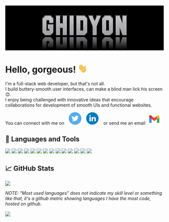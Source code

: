 [![Header](https://github.com/Ghidyon/Ghidyon/blob/main/readme_header.jpg)](https://github.com/Ghidyon)

# Hello, gorgeous! <img src="https://github.com/Ghidyon/Ghidyon/blob/main/wave.gif" width="30px">
I'm a full-stack web developer, but that's not all.<br />
I build buttery-smooth user interfaces, can make a blind man lick his screen 😊.<br />
I enjoy being challenged with innovative ideas that encourage collaborations for development of smooth UIs and functional websites.

You can connect with me on &ensp; [![Go to Twitter](https://github.com/Ghidyon/Ghidyon/blob/main/icons/twitter.svg)](https://twitter.com/ghidyon_) &ensp; [![Go to LinkedIn](https://github.com/Ghidyon/Ghidyon/blob/main/icons/linkedin.svg)](https://linkedin.com/in/gideonakunana) &ensp; or send me an email [![mail](https://github.com/Ghidyon/Ghidyon/blob/main/icons/gmail.svg)](mailto:gideonakunana@gmail.com)

## 🔧 Languages and Tools

<!-- ![](https://img.shields.io/badge/TypeScript-informational?style=flat&logo=typescript&logoColor=fff&color=238636&labelColor=3178C6) -->
![](https://img.shields.io/badge/JavaScript-informational?style=flat&logo=javascript&logoColor=000000&color=238636&labelColor=F7DF1E)
![](https://img.shields.io/badge/NodeJS-informational?style=flat&logo=node-dot-js&logoColor=339933&color=238636&labelColor=ffffff)
![](https://img.shields.io/badge/MongoDB-informational?style=flat&logo=mongodb&logoColor=47A248&color=238636&labelColor=000)
![](https://img.shields.io/badge/Postman-informational?style=flat&logo=postman&logoColor=FF6C37&color=238636&labelColor=ffffff)
![](https://img.shields.io/badge/MySQL-informational?style=flat&logo=mysql&logoColor=ffffff&color=238636&labelColor=4479A1)
![](https://img.shields.io/badge/jQuery-informational?style=flat&logo=jquery&logoColor=ffffff&color=238636&labelColor=0769AD)
![](https://img.shields.io/badge/Materialize-informational?style=flat&color=238636)
![](https://img.shields.io/badge/Bootstrap-informational?style=flat&logo=bootstrap&logoColor=ffffff&color=238636&labelColor=7952B3)
![](https://img.shields.io/badge/Figma-informational?style=flat&logo=figma&logoColor=ffffff&color=238636&labelColor=F24E1E)
![](https://img.shields.io/badge/Adobe%20Photoshop-informational?style=flat&logo=adobe-photoshop&logoColor=ffffff&color=238636&labelColor=31A8FF)
![](https://img.shields.io/badge/GIT-informational?style=flat&logo=git&logoColor=ffffff&color=238636&labelColor=F05032)
![](https://img.shields.io/badge/GitHub-informational?style=flat&logo=github&logoColor=ffffff&color=238636&labelColor=181717)
![](https://img.shields.io/badge/VS%20Code-informational?style=flat&logo=visual-studio-code&logoColor=007ACC&color=238636&labelColor=ffffff)
![](https://img.shields.io/badge/Linux-informational?style=flat&logo=linux&logoColor=000000&color=238636&labelColor=FCC624)
<!-- ![](https://img.shields.io/badge/Windows-informational?style=flat&logo=windows&logoColor=0078D6&color=238636&labelColor=21262d) -->

## 📈 GitHub Stats

<img align="center" src="https://github-readme-stats.vercel.app/api?username=Ghidyon&theme=dark&show_icons=true&custom_title=Activity%20Stats&title_color=40c463&text_color=b9c1c9&bg_color=161b22&hide_border=true&icon_color=40c463"/>

*NOTE: "Most used languages" does not indicate my skill level or something like that, it's a github metric showing languages I have the most code, hosted on github.*

<img align="center" src="https://github-readme-stats.vercel.app/api/top-langs/?username=Ghidyon&hide=hack,html,php&theme=dark&hide_border=true&text_color=b9c1c9&bg_color=161b22&title_color=40c463&layout=compact"/>
